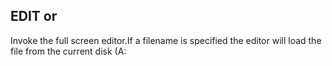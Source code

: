 ## EDIT or

Invoke the full screen editor.If a filename is specified the editor will load the file from the current disk (A: